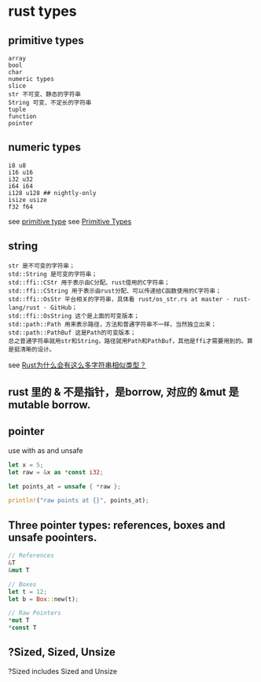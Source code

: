 # rust types

## primitive types
```
array
bool
char
numeric types
slice
str 不可变、静态的字符串
String 可变、不定长的字符串
tuple
function
pointer
```

## numeric types

```
i8 u8
i16 u16
i32 u32
i64 i64
i128 u128 ## nightly-only
isize usize
f32 f64
```
see [primitive type](https://doc.rust-lang.org/std/primitive.array.html)
see [Primitive Types](https://doc.rust-lang.org/book/first-edition/primitive-types.html)


## string

``` shell
str 是不可变的字符串；
std::String 是可变的字符串；
std::ffi::CStr 用于表示由C分配、rust借用的C字符串；
std::ffi::CString 用于表示由rust分配、可以传递给C函数使用的C字符串；
std::ffi::OsStr 平台相关的字符串，具体看 rust/os_str.rs at master · rust-lang/rust · GitHub；
std::ffi::OsString 这个是上面的可变版本；
std::path::Path 用来表示路径，方法和普通字符串不一样，当然独立出来；
std::path::PathBuf 这是Path的可变版本；
总之普通字符串就用str和String，路径就用Path和PathBuf，其他是ffi才需要用到的。算是挺清晰的设计。
```
see [Rust为什么会有这么多字符串相似类型？](https://www.zhihu.com/question/30807740)


## rust 里的 & 不是指针，是borrow, 对应的 &mut 是mutable borrow.

## pointer
use with as and unsafe

``` rust
let x = 5;
let raw = &x as *const i32;

let points_at = unsafe { *raw };

println!("raw points at {}", points_at);
```

## Three pointer types: references, boxes and unsafe poointers.

``` rust
// References
&T
&mut T

// Boxes
let t = 12;
let b = Box::new(t);

// Raw Pointers
*mut T
*const T
```

## ?Sized, Sized, Unsize
?Sized includes Sized and Unsize
